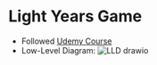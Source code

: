 # Light Years Game 
- Followed [Udemy Course](https://www.udemy.com/course/complete-game-development-series-04-making-a-game-with-c)
- Low-Level Diagram: 
![LLD drawio](https://github.com/user-attachments/assets/9fa3e5bd-cdef-45e9-84c9-80cb5d674b86)
